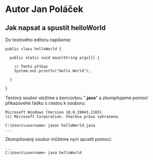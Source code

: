 # Autor Jan Poláček

## Jak napsat a spustit helloWorld

Do textového editoru napíšeme:

```
public class helloWorld {

  public static void main(String args[]) {
    
    // Tento příkaz
    System.out.println("Hello World");
    
  }
  
}
```

Textový soubor uložíme s koncovkou "<b>.java</b>" a zkompilujeme pomocí příkazovehé řádku s cestou k souboru:

```
Microsoft Windows [Version 10.0.19043.1165]
(c) Microsoft Corporation. Všechna práva vyhrazena.

C:\Users\username> javac helloWorld.java
...
```

Zkompilovaný soubor můžeme nyní spustit pomocí:

```
...
C:\Users\username> java helloWorld
```
